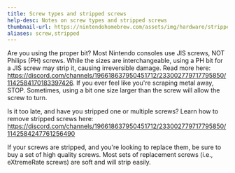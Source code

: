 ```yaml
---
title: Screw types and stripped screws
help-desc: Notes on screw types and stripped screws
thumbnail-url: https://nintendohomebrew.com/assets/img/hardware/stripped-screw.png
aliases: screw,stripped
---
```


Are you using the proper bit? Most Nintendo consoles use JIS screws, NOT Philips (PH) screws. While the sizes are interchangeable, using a PH bit for a JIS screw may strip it, causing irreversible damage. Read more here: https://discord.com/channels/196618637950451712/233002779717795850/1142584170183397426. If you ever feel like you're scraping metal away, STOP. Sometimes, using a bit one size larger than the screw will allow the screw to turn.

Is it too late, and have you stripped one or multiple screws? Learn how to remove stripped screws here: https://discord.com/channels/196618637950451712/233002779717795850/1142584247761256490

If your screws are stripped, and you're looking to replace them, be sure to buy a set of high quality screws. Most sets of replacement screws (i.e., eXtremeRate screws) are soft and will strip easily. 